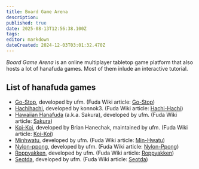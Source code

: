```yaml
---
title: Board Game Arena
description: 
published: true
date: 2025-08-13T12:56:38.100Z
tags: 
editor: markdown
dateCreated: 2024-12-03T03:01:32.470Z
---
```


_Board Game Arena_ is an online multiplayer tabletop game platform that also hosts a lot of hanafuda games. Most of them inlude an interactive tutorial.

## List of hanafuda games
* [Go-Stop](https://boardgamearena.com/gamepanel?game=gostop), developed by ufm. (Fuda Wiki article: [Go-Stop](/en/hanafuda/games/go-stop))
* [Hachihachi](https://boardgamearena.com/gamepanel?game=eightyeight), developed by konnok3. (Fuda Wiki article: [Hachi-Hachi](/en/hanafuda/games/hachi-hachi))
* [Hawaiian Hanafuda](https://boardgamearena.com/gamepanel?game=sakura) (a.k.a. Sakura), developed by ufm. (Fuda Wiki article: [Sakura](/en/hanafuda/games/sakura))
* [Koi-Koi](https://boardgamearena.com/gamepanel?game=koikoi), developed by Brian Hanechak, maintained by ufm. (Fuda Wiki article: [Koi-Koi](/en/hanafuda/games/koi-koi))
* [Minhwatu](https://boardgamearena.com/gamepanel?game=minhwatu), developed by ufm. (Fuda Wiki article: [Min-Hwatu](/en/hanafuda/games/minhwatu))
* [Nylon-ppong](https://boardgamearena.com/gamepanel?game=nylonppong), developed by ufm. (Fuda Wiki article: [Nylon-Ppong](/en/hanafuda/games/nylon-ppong))
* [Roppyakken](https://boardgamearena.com/gamepanel?game=roppyakken), developed by ufm. (Fuda Wiki article: [Roppyakken](/en/hanafuda/games/roppyakken))
* [Seotda](https://boardgamearena.com/gamepanel?game=seotda), developed by ufm. (Fuda Wiki article: [Seotda](/en/hanafuda/games/seotda))